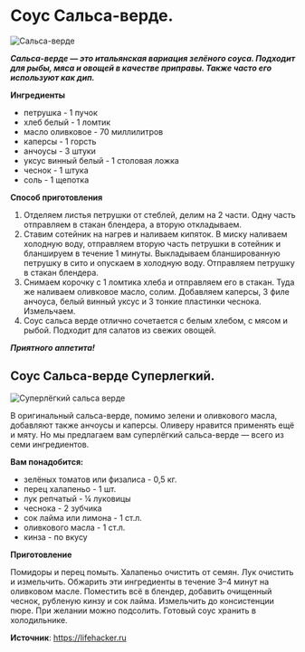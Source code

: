 # Соус Сальса-верде.

![Сальса-верде]( ~/repo/sites/wiki/public/images/Kulinar/Sous/salsa-verde_l.jpg 'Сальса-верде')

_**Сальса-верде — это итальянская вариация зелёного соуса. Подходит для рыбы, мяса и овощей в качестве приправы. Также часто его используют как дип.**_

**Ингредиенты**

- петрушка - 1 пучок
- хлеб белый - 1 ломтик
- масло оливковое - 70 миллилитров
- каперсы - 1 горсть
- анчоусы - 3 штуки
- уксус винный белый - 1 столовая ложка
- чеснок - 1 штука
- соль - 1 щепотка

**Способ приготовления**

1. Отделяем листья петрушки от стеблей, делим на 2 части. Одну часть отправляем в стакан блендера, а вторую откладываем.
2. Ставим сотейник на нагрев и наливаем кипяток. В миску наливаем холодную воду, отправляем вторую часть петрушки в сотейник и бланшируем в течение 1 минуты. Выкладываем бланшированную петрушку в сито и опускаем в холодную воду. Отправляем петрушку в стакан блендера.
3. Снимаем корочку с 1 ломтика хлеба и отправляем его в стакан. Туда же наливаем оливковое масло, солим. Добавляем каперсы, 3 филе анчоуса, белый винный уксус и 3 тонкие пластинки чеснока. Измельчаем.
4. Соус сальса верде отлично сочетается с белым хлебом, с мясом и рыбой. Подходит для салатов из свежих овощей.

_**Приятного аппетита!**_

## Соус Сальса-верде Суперлегкий.

![Суперлёгкий сальса верде](/images/Kulinar/Sous/salsa-verde.jpg 'Суперлёгкий сальса верде')

В оригинальный сальса-верде, помимо зелени и оливкового масла, добавляют также анчоусы и каперсы. Оливеру нравится применять ещё и мяту. Но мы предлагаем вам суперлёгкий сальса-верде — всего из семи ингредиентов.

**Вам понадобится:**

- зелёных томатов или физалиса - 0,5 кг.
- перец халапеньо - 1 шт.
- лук репчатый - ¼ луковицы
- чеснока - 2 зубчика
- сок лайма или лимона - 1 ст.л.
- оливкового масла - 1 ст.л.
- кинза - по вкусу

**Приготовление**

Помидоры и перец помыть. Халапеньо очистить от семян. Лук очистить и измельчить. Обжарить эти ингредиенты в течение 3–4 минут на оливковом масле. Поместить всё в блендер, добавить очищенный чеснок, рубленую кинзу и сок лайма. Измельчить до консистенции пюре. При желании можно подсолить. Готовый соус хранить в холодильнике.

**Источник**: https://lifehacker.ru
